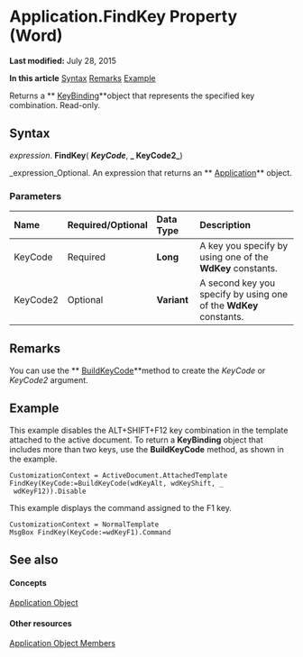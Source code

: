
# Application.FindKey Property (Word)

 **Last modified:** July 28, 2015

 **In this article**
 [Syntax](#sectionSection0)
 [Remarks](#sectionSection1)
 [Example](#sectionSection2)


Returns a  ** [KeyBinding](0f691196-76ef-135d-a8c9-b2fb9f9ac695.md)**object that represents the specified key combination. Read-only.


## Syntax
<a name="sectionSection0"> </a>

 _expression_. **FindKey**( **_KeyCode_**,  **_ KeyCode2_**)

 _expression_Optional. An expression that returns an  ** [Application](d1cf6f8f-4e88-bf01-93b4-90a83f79cb44.md)** object.


### Parameters



|**Name**|**Required/Optional**|**Data Type**|**Description**|
|:-----|:-----|:-----|:-----|
|KeyCode|Required| **Long**|A key you specify by using one of the  **WdKey** constants.|
|KeyCode2|Optional| **Variant**|A second key you specify by using one of the  **WdKey** constants.|

## Remarks
<a name="sectionSection1"> </a>

You can use the  ** [BuildKeyCode](0bbc515d-5f39-fed8-2b86-99979af928a9.md)**method to create the  _KeyCode_ or _KeyCode2_ argument.


## Example
<a name="sectionSection2"> </a>

This example disables the ALT+SHIFT+F12 key combination in the template attached to the active document. To return a  **KeyBinding** object that includes more than two keys, use the **BuildKeyCode** method, as shown in the example.


```
CustomizationContext = ActiveDocument.AttachedTemplate 
FindKey(KeyCode:=BuildKeyCode(wdKeyAlt, wdKeyShift, _ 
 wdKeyF12)).Disable
```

This example displays the command assigned to the F1 key.




```
CustomizationContext = NormalTemplate 
MsgBox FindKey(KeyCode:=wdKeyF1).Command
```


## See also
<a name="sectionSection2"> </a>


#### Concepts


 [Application Object](d1cf6f8f-4e88-bf01-93b4-90a83f79cb44.md)
#### Other resources


 [Application Object Members](71669f1e-65f1-b0f1-b67d-355dfdbebe50.md)
